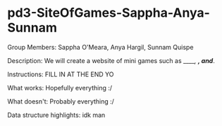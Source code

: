 pd3-SiteOfGames-Sappha-Anya-Sunnam
==================================
Group Members: Sappha O'Meara, Anya Hargil, Sunnam Quispe

Description: We will create a website of mini games such as _____, _____, and______.

Instructions: FILL IN AT THE END YO

What works: Hopefully everything :/

What doesn't: Probably everything :/

Data structure highlights: idk man
